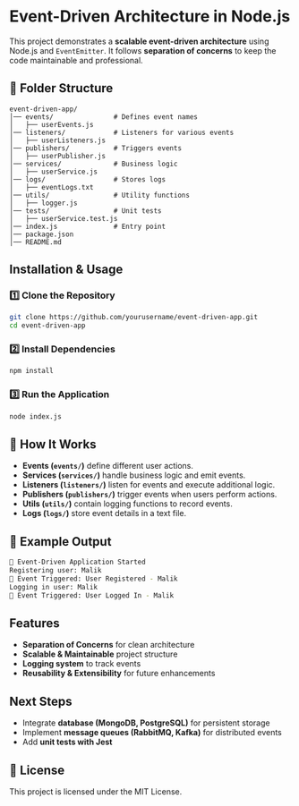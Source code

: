 # Event-Driven Architecture in Node.js

This project demonstrates a **scalable event-driven architecture** using Node.js and `EventEmitter`. It follows **separation of concerns** to keep the code maintainable and professional.

## 📂 Folder Structure
```
event-driven-app/
│── events/               # Defines event names
│   ├── userEvents.js
│── listeners/            # Listeners for various events
│   ├── userListeners.js
│── publishers/           # Triggers events
│   ├── userPublisher.js
│── services/             # Business logic
│   ├── userService.js
│── logs/                 # Stores logs
│   ├── eventLogs.txt
│── utils/                # Utility functions
│   ├── logger.js
│── tests/                # Unit tests
│   ├── userService.test.js
│── index.js              # Entry point
│── package.json
│── README.md
```

## Installation & Usage

### 1️⃣ Clone the Repository
```sh
git clone https://github.com/yourusername/event-driven-app.git
cd event-driven-app
```

### 2️⃣ Install Dependencies
```sh
npm install
```

### 3️⃣ Run the Application
```sh
node index.js
```

## 🔧 How It Works
- **Events (`events/`)** define different user actions.
- **Services (`services/`)** handle business logic and emit events.
- **Listeners (`listeners/`)** listen for events and execute additional logic.
- **Publishers (`publishers/`)** trigger events when users perform actions.
- **Utils (`utils/`)** contain logging functions to record events.
- **Logs (`logs/`)** store event details in a text file.

## 📝 Example Output
```sh
🚀 Event-Driven Application Started
Registering user: Malik
📢 Event Triggered: User Registered - Malik
Logging in user: Malik
📢 Event Triggered: User Logged In - Malik
```

## Features
- **Separation of Concerns** for clean architecture
- **Scalable & Maintainable** project structure
- **Logging system** to track events
- **Reusability & Extensibility** for future enhancements

## Next Steps
- Integrate **database (MongoDB, PostgreSQL)** for persistent storage
- Implement **message queues (RabbitMQ, Kafka)** for distributed events
- Add **unit tests with Jest**

## 📜 License
This project is licensed under the MIT License.

